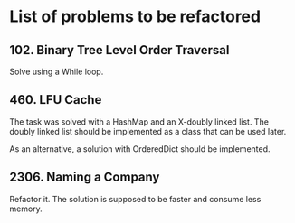 # List of problems to be refactored

## 102. Binary Tree Level Order Traversal
Solve using a While loop.

## 460. LFU Cache
The task was solved with a HashMap and an X-doubly linked list. The doubly linked list should be implemented as a class that can be used later.

As an alternative, a solution with OrderedDict should be implemented.

## 2306. Naming a Company
Refactor it. The solution is supposed to be faster and consume less memory.